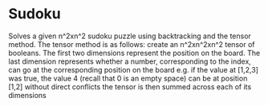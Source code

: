 # Sudoku
Solves a given n^2xn^2 sudoku puzzle using backtracking and the tensor method.
The tensor method is as follows:
    create an n^2xn^2xn^2 tensor of booleans.
        The first two dimensions represent the position on the board.
        The last dimension represents whether a number, corresponding to the index, can go at the corresponding position on the board
        e.g. if the value at [1,2,3] was true, the value 4 (recall that 0 is an empty space) can be at position [1,2] without direct conflicts
    the tensor is then summed across each of its dimensions
